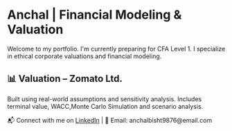 
  <h1>Anchal | Financial Modeling & Valuation</h1>
  <p>Welcome to my portfolio. I'm currently preparing for CFA Level 1. I specialize in ethical corporate valuations and financial modeling.</p>

  <div class="model">
    <h2>📊 Valuation – Zomato Ltd.</h2>
    <p>Built using real-world assumptions and sensitivity analysis. Includes terminal value, WACC,Monte Carlo Simulation and scenario analysis.</p>

  </div>

  <div class="footer">
    <p>📬 Connect with me on <a href="https://www.linkedin.com/in/anchalbist">LinkedIn</a> | 📧 Email: anchalbisht9876@email.com</p>
  </div>

</body>
</html>
